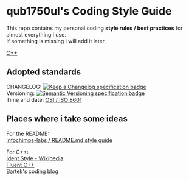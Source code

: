 # qub1750ul's Coding Style Guide #

This repo contains my personal coding **style rules / best practices** for almost everything i use.  
If something is missing i will add it later.  

[C++](cpp.md)  

## Adopted standards ##
CHANGELOG: [![Keep a Changelog specification badge](https://img.shields.io/badge/Keep%20a%20Changelog%20Specification-1.0.0-orange.svg)](http://keepachangelog.com)  
Versioning: [![Semantic Versioning specification badge](https://img.shields.io/badge/Semantic%20Versioning%20Specification-2.0.0-orange.svg)](http://semver.org)  
Time and date: [OSI / ISO 8601](https://www.iso.org/iso-8601-date-and-time-format.html)

## Places where i take some ideas ##

For the README:  
[infochimps-labs / README.md style guide](https://github.com/infochimps-labs/style_guide/blob/master/style-guide-for-readme-files.md)  

For C++:  
[Ident Style - Wikipedia](https://en.wikipedia.org/wiki/Indent_style)  
[Fluent C++](http://www.fluentcpp.com)  
[Bartek's coding blog](http://www.bfilipek.com)
